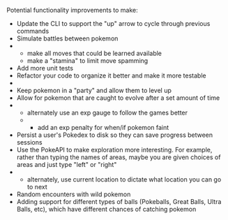 Potential functionality improvements to make:
 - Update the CLI to support the "up" arrow to cycle through previous commands
 - Simulate battles between pokemon
 - - make all moves that could be learned available
   - make a "stamina" to limit move spamming
 - Add more unit tests
 - Refactor your code to organize it better and make it more testable
 - 
 - Keep pokemon in a "party" and allow them to level up
 - Allow for pokemon that are caught to evolve after a set amount of time
 - - alternately use an exp gauge to follow the games better
   - - add an exp penalty for when/if pokemon faint
 - Persist a user's Pokedex to disk so they can save progress between sessions
 - Use the PokeAPI to make exploration more interesting. For example, rather than typing the names of areas, maybe you are given choices of areas and just type "left" or "right"
 - - alternately, use current location to dictate what location you can go to next
 - Random encounters with wild pokemon
 - Adding support for different types of balls (Pokeballs, Great Balls, Ultra Balls, etc), which have different chances of catching pokemon
